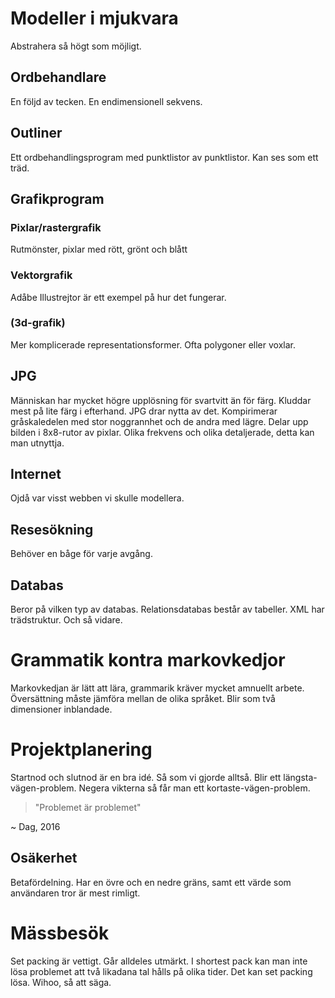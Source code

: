 # Modeller i mjukvara
Abstrahera så högt som möjligt.
## Ordbehandlare
En följd av tecken. En endimensionell sekvens.
## Outliner
Ett ordbehandlingsprogram med punktlistor av punktlistor. Kan ses som ett träd.
## Grafikprogram
### Pixlar/rastergrafik
Rutmönster, pixlar med rött, grönt och blått
### Vektorgrafik
Adåbe Illustrejtor är ett exempel på hur det fungerar.
### (3d-grafik)
Mer komplicerade representationsformer. Ofta polygoner eller voxlar.
## JPG
Människan har mycket högre upplösning för svartvitt än för färg. Kluddar mest på lite färg i efterhand. JPG drar nytta av det. Kompirimerar gråskaledelen med stor noggrannhet och de andra med lägre. Delar upp bilden i 8x8-rutor av pixlar. Olika frekvens och olika detaljerade, detta kan man utnyttja.
## Internet
Ojdå var visst webben vi skulle modellera.
## Resesökning
Behöver en båge för varje avgång.
## Databas
Beror på vilken typ av databas. Relationsdatabas består av tabeller. XML har trädstruktur. Och så vidare.

# Grammatik kontra markovkedjor
Markovkedjan är lätt att lära, grammarik kräver mycket amnuellt arbete. Översättning måste jämföra mellan de olika språket. Blir som två dimensioner inblandade.

# Projektplanering
Startnod och slutnod är en bra idé. Så som vi gjorde alltså. Blir ett längsta-vägen-problem. Negera vikterna så får man ett kortaste-vägen-problem.


> "Problemet är problemet"

~ Dag, 2016

## Osäkerhet
Betafördelning. Har en övre och en nedre gräns, samt ett värde som användaren tror är mest rimligt.

# Mässbesök
Set packing är vettigt. Går alldeles utmärkt.
I shortest pack kan man inte lösa problemet att två likadana tal hålls på olika tider. Det kan set packing lösa. Wihoo, så att säga.
